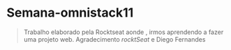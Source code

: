 # Semana-omnistack11

>Trabalho elaborado pela Rocktseat aonde , irmos aprendendo a fazer uma projeto web.
Agradecimento *rocktSeat* e Diego Fernandes
